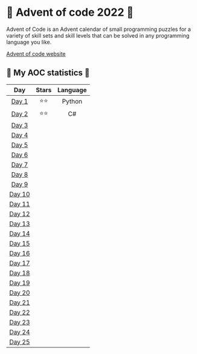# 🎄 **Advent of code 2022** 🎄

Advent of Code is an Advent calendar of small programming puzzles for a variety of skill sets and skill levels that can be solved in any programming language you like.

[Advent of code website](https://adventofcode.com)


## 🎄 **My AOC statistics** 🎄
| **Day**  | **Stars** | **Language** |
|:--------:|:---------:|:------------:|
|  [Day 1](https://github.com/MaximilianMcC/Advent-of-code-2022/tree/main/Day%201)   | ⭐⭐      | Python       |
|  [Day 2](https://github.com/MaximilianMcC/Advent-of-code-2022/tree/main/Day%202)   | ⭐⭐      | C#           |
|  [Day 3](https://github.com/MaximilianMcC/Advent-of-code-2022/tree/main/Day%203)   |           |              |
|  [Day 4](https://github.com/MaximilianMcC/Advent-of-code-2022/tree/main/Day%204)   |           |              |
|  [Day 5](https://github.com/MaximilianMcC/Advent-of-code-2022/tree/main/Day%205)   |           |              |
|  [Day 6](https://github.com/MaximilianMcC/Advent-of-code-2022/tree/main/Day%206)   |           |              |
|  [Day 7](https://github.com/MaximilianMcC/Advent-of-code-2022/tree/main/Day%207)   |           |              |
|  [Day 8](https://github.com/MaximilianMcC/Advent-of-code-2022/tree/main/Day%208)   |           |              |
|  [Day 9](https://github.com/MaximilianMcC/Advent-of-code-2022/tree/main/Day%209)   |           |              |
|  [Day 10](https://github.com/MaximilianMcC/Advent-of-code-2022/tree/main/Day%2010)  |           |              |
|  [Day 11](https://github.com/MaximilianMcC/Advent-of-code-2022/tree/main/Day%2011)  |           |              |
|  [Day 12](https://github.com/MaximilianMcC/Advent-of-code-2022/tree/main/Day%2012)  |           |              |
|  [Day 13](https://github.com/MaximilianMcC/Advent-of-code-2022/tree/main/Day%2013)  |           |              |
|  [Day 14](https://github.com/MaximilianMcC/Advent-of-code-2022/tree/main/Day%2014)  |           |              |
|  [Day 15](https://github.com/MaximilianMcC/Advent-of-code-2022/tree/main/Day%2015)  |           |              |
|  [Day 16](https://github.com/MaximilianMcC/Advent-of-code-2022/tree/main/Day%2016)  |           |              |
|  [Day 17](https://github.com/MaximilianMcC/Advent-of-code-2022/tree/main/Day%2017)  |           |              |
|  [Day 18](https://github.com/MaximilianMcC/Advent-of-code-2022/tree/main/Day%2018)  |           |              |
|  [Day 19](https://github.com/MaximilianMcC/Advent-of-code-2022/tree/main/Day%2019)  |           |              |
|  [Day 20](https://github.com/MaximilianMcC/Advent-of-code-2022/tree/main/Day%2020)  |           |              |
|  [Day 21](https://github.com/MaximilianMcC/Advent-of-code-2022/tree/main/Day%2021)  |           |              |
|  [Day 22](https://github.com/MaximilianMcC/Advent-of-code-2022/tree/main/Day%2022)  |           |              |
|  [Day 23](https://github.com/MaximilianMcC/Advent-of-code-2022/tree/main/Day%2023)  |           |              |
|  [Day 24](https://github.com/MaximilianMcC/Advent-of-code-2022/tree/main/Day%2024)  |           |              |
|  [Day 25](https://github.com/MaximilianMcC/Advent-of-code-2022/tree/main/Day%2025)  |           |              |